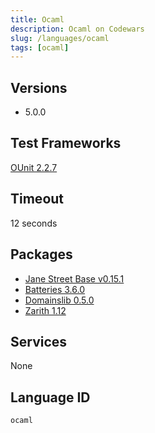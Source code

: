 ```yaml
---
title: Ocaml
description: Ocaml on Codewars
slug: /languages/ocaml
tags: [ocaml]
---
```



## Versions

- 5.0.0

## Test Frameworks
[OUnit 2.2.7](https://ocaml.org/p/ounit2/2.2.7/doc/OUnit/index.html)

## Timeout
12 seconds

## Packages
- [Jane Street Base v0.15.1](https://opensource.janestreet.com/base/)
- [Batteries 3.6.0](https://ocaml-batteries-team.github.io/batteries-included/hdoc2/)
- [Domainslib 0.5.0](https://github.com/ocaml-multicore/domainslib)
- [Zarith 1.12](https://github.com/ocaml/Zarith)

## Services
None

## Language ID

`ocaml`
